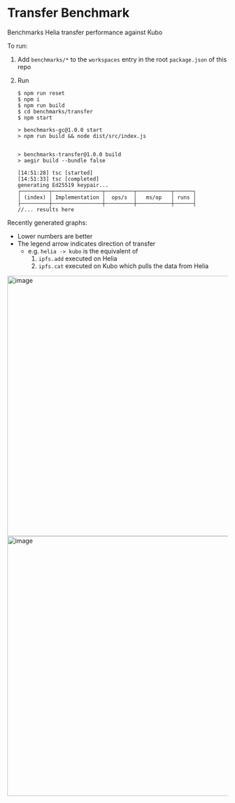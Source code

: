 # Transfer Benchmark

Benchmarks Helia transfer performance against Kubo

To run:

1. Add `benchmarks/*` to the `workspaces` entry in the root `package.json` of this repo
2. Run

   ```console
   $ npm run reset
   $ npm i
   $ npm run build
   $ cd benchmarks/transfer
   $ npm start

   > benchmarks-gc@1.0.0 start
   > npm run build && node dist/src/index.js


   > benchmarks-transfer@1.0.0 build
   > aegir build --bundle false

   [14:51:28] tsc [started]
   [14:51:33] tsc [completed]
   generating Ed25519 keypair...
   ┌─────────┬────────────────┬─────────┬───────────┬──────┐
   │ (index) │ Implementation │  ops/s  │   ms/op   │ runs │
   ├─────────┼────────────────┼─────────┼───────────┼──────┤
   //... results here
   ```

Recently generated graphs:

- Lower numbers are better
- The legend arrow indicates direction of transfer
  - e.g. `helia -> kubo` is the equivalent of
    1. `ipfs.add` executed on Helia
    2. `ipfs.cat` executed on Kubo which pulls the data from Helia

<img width="595" alt="image" src="https://github.com/ipfs/helia/assets/665810/302c9d42-8979-4cca-a7e7-13ee6fe083fa">

<img width="594" alt="image" src="https://github.com/ipfs/helia/assets/665810/9b25abfe-2cf2-4c5e-89a1-6b1817dee722">
